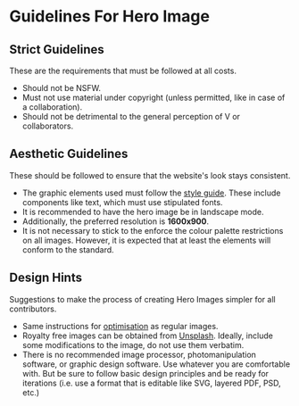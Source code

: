 # Guidelines For Hero Image

## Strict Guidelines

These are the requirements that must be followed at all costs.

- Should not be NSFW.
- Must not use material under copyright (unless permitted, like in case of a
  collaboration).
- Should not be detrimental to the general perception of V
  or collaborators.

## Aesthetic Guidelines

These should be followed to ensure that the website's look stays consistent.

- The graphic elements used must follow the [style guide](style-guide).
  These include components like text, which must use stipulated fonts.
- It is recommended to have the hero image be in landscape mode.
- Additionally, the preferred resolution is **1600x900**.
- It is not necessary to stick to the enforce the colour palette restrictions
  on all images. However, it is expected that at least the elements will
  conform to the standard.

## Design Hints

Suggestions to make the process of creating Hero Images simpler for all
contributors.

- Same instructions for
  [optimisation](https://github.com/vlang/vlang-blog/blob/main/docs/new-post-instructions.md#adding-images)
  as regular images.
- Royalty free images can be obtained from [Unsplash](https://unsplash.com).
  Ideally, include some modifications to the image, do not use them verbatim.
- There is no recommended image processor, photomanipulation software, or
  graphic design software. Use whatever you are comfortable with. But be sure
  to follow basic design principles and be ready for iterations (i.e. use a
  format that is editable like SVG, layered PDF, PSD, etc.)
